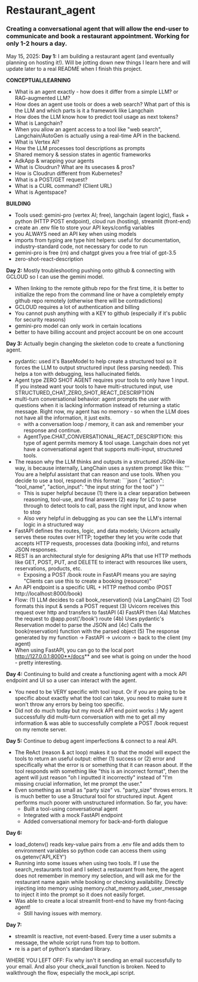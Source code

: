 # Restaurant_agent
### Creating a conversational agent that will allow the end-user to communicate and book a restaurant appointment. Working for only 1-2 hours a day.

May 15, 2025:
**Day 1:** I am building a restaurant agent (and eventually planning on hosting it!). Will be jotting down new things I learn here and will update later to a real README when I finish this project.

**CONCEPTUAL/LEARNING**
* What is an agent exactly - how does it differ from a simple LLM? or RAG-augmented LLM? 
* How does an agent use tools or does a web search? What part of this is the LLM and which parts is it a framework like Langchain
* How does the LLM know how to predict tool usage as next tokens?
* What is Langchain? 
* When you allow an agent access to a tool like "web search", Langchain/AutoGen is actually using a real-time API in the backend.
* What is Vertex AI?
* How the LLM processes tool descriptions as prompts
* Shared memory & session states in agentic frameworks
* AdkApp & wrapping your agents
* What is Cloudrun? What are its usecases & pros?
* How is Cloudrun different from Kubernetes?
* What is a POST/GET request?
* What is a CURL command? (Client URL)
* What is Agentspace?

**BUILDING**
* Tools used: gemini-pro (vertex AI; free), langchain (agent logic), flask + python (HTTP POST endpoint), cloud run (hosting), streamlit (front-end)
* create an .env file to store your API keys/config variables
* you ALWAYS need an API key when using models
* imports from typing are type hint helpers: useful for documentation, industry-standard code, not necessary for code to run
* gemini-pro is free (rn) and chatgpt gives you a free trial of gpt-3.5
* zero-shot-react-description

**Day 2:** Mostly troubleshooting pushing onto github & connecting with GCLOUD so I can use the gemini model.
* When linking to the remote github repo for the first time, it is better to initialize the repo from the command line or have a completely empty github repo remotely (otherwise there will be contradictions)
* GCLOUD requires a lot of authentication and billing
* You cannot push anything with a KEY to github (especially if it's public for security reasons)
* gemini-pro model can only work in certain locations
* better to have billing account and project account be on one account

**Day 3:** Actually begin changing the skeleton code to create a functioning agent.
* pydantic: used it's BaseModel to help create a structured tool so it forces the LLM to output structured input (less parsing needed). This helps a ton with debugging, less hallucinated fields.
* Agent type ZERO SHOT AGENT requires your tools to only have 1 input. If you instead want your tools to have multi-structured input, use STRUCTURED_CHAT_ZERO_SHOT_REACT_DESCRIPTION
* multi-turn conversational behavior: agent prompts the user with questions when it is lacking information instead of returning a static message. Right now, my agent has no memory - so when the LLM does not have all the information, it just exits.
    * with a conversation loop / memory, it can ask and remember your response and continue.
    * AgentType.CHAT_CONVERSATIONAL_REACT_DESCRIPTION: this type of agent permits memory & tool usage. Langchain does not yet have a conversational agent that supports multi-input, structured tools.
* The reason why the LLM thinks and outputs in a structured JSON-like way, is because internally, LangChain uses a system prompt like this: 
    ''' You are a helpful assistant that can reason and use tools.
        When you decide to use a tool, respond in this format:
        ```json
        {
        "action": "tool_name",
        "action_input": "the input string for the tool"
        }
        '''
    * This is super helpful because (1) there is a clear separation between reasoning, tool-use, and final answers (2) easy for LC to parse through to detect tools to call, pass the right input, and know when to stop
    * Also very helpful in debugging as you can see the LLM's internal logic in a structured way
* FastAPI defines the routes, logic, and data models; Uvicorn actually serves these routes over HTTP; together they let you write code that accepts HTTP requests, processes data (booking info), and returns JSON responses.
* REST is an architectural style for designing APIs that use HTTP methods like GET, POST, PUT, and DELETE to interact with resources like users, reservations, products, etc.
    * Exposing a POST /book route in FastAPI means you are saying "Clients can use this to create a booking (resource)"
* An API endpoint is a specific URL + HTTP method combo (POST http://localhost:8000/book)
* Flow: (1) LLM decides to call book_reservation() (via LangChain) (2) Tool formats this input & sends a POST request (3) Uvicorn receives this request over http and transfers to fastAPI (4) FastAPI then (4a) Matches the request to @app.post('/book') route (4b) Uses pydantic's Reservation model to parse the JSON and (4c) Calls the book(reservation) function with the parsed object (5) The response generated by my function -> FastAPI -> uvicorn -> back to the client (my agent)
* When using FastAPI, you can go to the local port http://127.0.0.1:8000**/docs** and see what is going on under the hood - pretty interesting. 

**Day 4:** Continuing to build and create a functioning agent with a mock API endpoint and UI so a user can interact with the agent.
* You need to be VERY specific with tool input. Or if you are going to be specific about exactly what the tool can take, you need to make sure it won't throw any errors by being too specific.
* Did not do much today but my mock API end point works :) My agent successfully did multi-turn conversation with me to get all my information & was able to successfully complete a POST /book request on my remote server.

**Day 5:** Continue to debug agent imperfections & connect to a real API.
* The ReAct (reason & act loop) makes it so that the model will expect the tools to return an useful output: either (1) success or (2) error and specifically what the error is or something that it can reason about. If the tool responds with something like "this is an incorrect format", then the agent will just reason "oh I inputted it incorrectly" instead of "I'm missing crucial information, let me prompt the user."
* Even something as small as "party size" vs. "party_size" throws errors. It is much better to use a Structural tool for structured input. Agent performs much poorer with unstructured information.
So far, you have:
    * Built a tool-using conversational agent
    * Integrated with a mock FastAPI endpoint
    * Added conversational memory for back-and-forth dialogue

**Day 6:** 
* load_dotenv() reads key-value pairs from a .env file and adds them to environment variables so python code can access them using os.getenv('API_KEY')
* Running into some issues when using two tools. If I use the search_restaurants tool and I select a restaurant from here, the agent does not remember in memory my selection, and will ask me for the restaurant name again while booking or checking availability. Directly injecting into memory using memory.chat_memory.add_user_message to inject it into the prompt so it does not easily forget.
* Was able to create a local streamlit front-end to have my front-facing agent! 
    * Still having issues with memory. 


**Day 7:**
* streamlit is reactive, not event-based. Every time a user submits a message, the whole script runs from top to bottom. 
* re is a part of python's standard library.

WHERE YOU LEFT OFF: Fix why isn't it sending an email successfully to your email. And also your check_avail function is broken. Need to walkthrough the flow, especially the mock_api script.